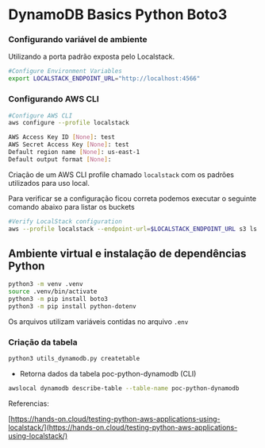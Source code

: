 # DynamoDB Basics Python Boto3

### Configurando variável de ambiente

Utilizando a porta padrão exposta pelo Localstack.

```bash
#Configure Environment Variables
export LOCALSTACK_ENDPOINT_URL="http://localhost:4566"
```

### Configurando AWS CLI

```bash
#Configure AWS CLI
aws configure --profile localstack

AWS Access Key ID [None]: test
AWS Secret Access Key [None]: test
Default region name [None]: us-east-1
Default output format [None]:
```

Criação de um AWS CLI profile chamado `localstack` com os padrões utilizados para uso local.

Para verificar se a configuração ficou correta podemos executar o seguinte comando abaixo para listar os buckets

```bash
#Verify LocalStack configuration
aws --profile localstack --endpoint-url=$LOCALSTACK_ENDPOINT_URL s3 ls
```

## Ambiente virtual e instalação de dependências Python

```bash
python3 -m venv .venv
source .venv/bin/activate
python3 -m pip install boto3
python3 -m pip install python-dotenv
```

Os arquivos utilizam variáveis contidas no arquivo `.env`

### Criação da tabela

```bash
python3 utils_dynamodb.py createtable
```

- Retorna dados da tabela poc-python-dynamodb (CLI)

```bash
awslocal dynamodb describe-table --table-name poc-python-dynamodb
```

Referencias:

[https://hands-on.cloud/testing-python-aws-applications-using-localstack/](https://hands-on.cloud/testing-python-aws-applications-using-localstack/)